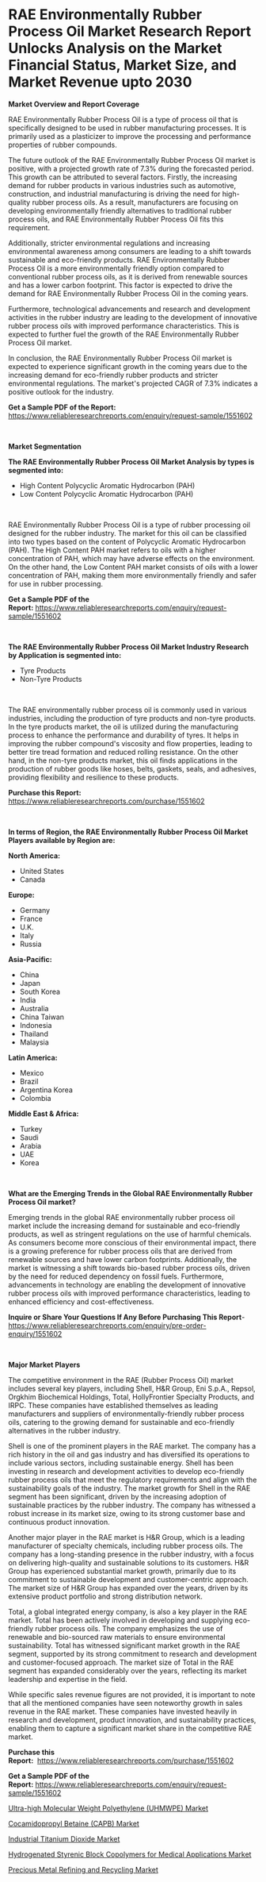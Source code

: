 <p><h1>RAE Environmentally Rubber Process Oil Market Research Report Unlocks Analysis on the Market Financial Status, Market Size, and Market Revenue upto 2030</h1></p><p><strong>Market Overview and Report Coverage</strong></p>
<p><p>RAE Environmentally Rubber Process Oil is a type of process oil that is specifically designed to be used in rubber manufacturing processes. It is primarily used as a plasticizer to improve the processing and performance properties of rubber compounds.</p><p>The future outlook of the RAE Environmentally Rubber Process Oil market is positive, with a projected growth rate of 7.3% during the forecasted period. This growth can be attributed to several factors. Firstly, the increasing demand for rubber products in various industries such as automotive, construction, and industrial manufacturing is driving the need for high-quality rubber process oils. As a result, manufacturers are focusing on developing environmentally friendly alternatives to traditional rubber process oils, and RAE Environmentally Rubber Process Oil fits this requirement.</p><p>Additionally, stricter environmental regulations and increasing environmental awareness among consumers are leading to a shift towards sustainable and eco-friendly products. RAE Environmentally Rubber Process Oil is a more environmentally friendly option compared to conventional rubber process oils, as it is derived from renewable sources and has a lower carbon footprint. This factor is expected to drive the demand for RAE Environmentally Rubber Process Oil in the coming years.</p><p>Furthermore, technological advancements and research and development activities in the rubber industry are leading to the development of innovative rubber process oils with improved performance characteristics. This is expected to further fuel the growth of the RAE Environmentally Rubber Process Oil market.</p><p>In conclusion, the RAE Environmentally Rubber Process Oil market is expected to experience significant growth in the coming years due to the increasing demand for eco-friendly rubber products and stricter environmental regulations. The market's projected CAGR of 7.3% indicates a positive outlook for the industry.</p></p>
<p><strong>Get a Sample PDF of the Report:</strong> <a href="https://www.reliableresearchreports.com/enquiry/request-sample/1551602">https://www.reliableresearchreports.com/enquiry/request-sample/1551602</a></p>
<p>&nbsp;</p>
<p><strong>Market Segmentation</strong></p>
<p><strong>The RAE Environmentally Rubber Process Oil Market Analysis by types is segmented into:</strong></p>
<p><ul><li>High Content Polycyclic Aromatic Hydrocarbon (PAH)</li><li>Low Content Polycyclic Aromatic Hydrocarbon (PAH)</li></ul></p>
<p>&nbsp;</p>
<p><p>RAE Environmentally Rubber Process Oil is a type of rubber processing oil designed for the rubber industry. The market for this oil can be classified into two types based on the content of Polycyclic Aromatic Hydrocarbon (PAH). The High Content PAH market refers to oils with a higher concentration of PAH, which may have adverse effects on the environment. On the other hand, the Low Content PAH market consists of oils with a lower concentration of PAH, making them more environmentally friendly and safer for use in rubber processing.</p></p>
<p><strong>Get a Sample PDF of the Report:</strong>&nbsp;<a href="https://www.reliableresearchreports.com/enquiry/request-sample/1551602">https://www.reliableresearchreports.com/enquiry/request-sample/1551602</a></p>
<p>&nbsp;</p>
<p><strong>The RAE Environmentally Rubber Process Oil Market Industry Research by Application is segmented into:</strong></p>
<p><ul><li>Tyre Products</li><li>Non-Tyre Products</li></ul></p>
<p>&nbsp;</p>
<p><p>The RAE environmentally rubber process oil is commonly used in various industries, including the production of tyre products and non-tyre products. In the tyre products market, the oil is utilized during the manufacturing process to enhance the performance and durability of tyres. It helps in improving the rubber compound's viscosity and flow properties, leading to better tire tread formation and reduced rolling resistance. On the other hand, in the non-tyre products market, this oil finds applications in the production of rubber goods like hoses, belts, gaskets, seals, and adhesives, providing flexibility and resilience to these products.</p></p>
<p><strong>Purchase this Report:</strong>&nbsp; <a href="https://www.reliableresearchreports.com/purchase/1551602">https://www.reliableresearchreports.com/purchase/1551602</a></p>
<p>&nbsp;</p>
<p><strong>In terms of Region, the RAE Environmentally Rubber Process Oil Market Players available by Region are:</strong></p>
<p>
    <p> <strong> North America: </strong>
        <ul>
            <li>United States</li>
            <li>Canada</li>
        </ul>
        </p> 
    <p> <strong> Europe: </strong>
        <ul>
            <li>Germany</li>
            <li>France</li>
            <li>U.K.</li>
            <li>Italy</li>
            <li>Russia</li>
        </ul>
        </p> 
    <p> <strong> Asia-Pacific: </strong>
        <ul>
            <li>China</li>
            <li>Japan</li>
            <li>South Korea</li>
            <li>India</li>
            <li>Australia</li>
            <li>China Taiwan</li>
            <li>Indonesia</li>
            <li>Thailand</li>
            <li>Malaysia</li>
        </ul>
        </p> 
    <p> <strong> Latin America: </strong>
        <ul>
            <li>Mexico</li>
            <li>Brazil</li>
            <li>Argentina Korea</li>
            <li>Colombia</li>
        </ul>
        </p> 
    <p> <strong> Middle East & Africa: </strong>
        <ul>
            <li>Turkey</li>
            <li>Saudi</li>
            <li>Arabia</li>
            <li>UAE</li>
            <li>Korea</li>
        </ul>
    </p>
    </p>
<p>&nbsp;</p>
<p><strong>What are the Emerging Trends in the Global RAE Environmentally Rubber Process Oil market?</strong></p>
<p><p>Emerging trends in the global RAE environmentally rubber process oil market include the increasing demand for sustainable and eco-friendly products, as well as stringent regulations on the use of harmful chemicals. As consumers become more conscious of their environmental impact, there is a growing preference for rubber process oils that are derived from renewable sources and have lower carbon footprints. Additionally, the market is witnessing a shift towards bio-based rubber process oils, driven by the need for reduced dependency on fossil fuels. Furthermore, advancements in technology are enabling the development of innovative rubber process oils with improved performance characteristics, leading to enhanced efficiency and cost-effectiveness.</p></p>
<p><strong>Inquire or Share Your Questions If Any Before Purchasing This Report</strong>- <a href="https://www.reliableresearchreports.com/enquiry/pre-order-enquiry/1551602">https://www.reliableresearchreports.com/enquiry/pre-order-enquiry/1551602</a></p>
<p>&nbsp;</p>
<p><strong>Major Market Players</strong></p>
<p><p>The competitive environment in the RAE (Rubber Process Oil) market includes several key players, including Shell, H&R Group, Eni S.p.A., Repsol, Orgkhim Biochemical Holdings, Total, HollyFrontier Specialty Products, and IRPC. These companies have established themselves as leading manufacturers and suppliers of environmentally-friendly rubber process oils, catering to the growing demand for sustainable and eco-friendly alternatives in the rubber industry.</p><p>Shell is one of the prominent players in the RAE market. The company has a rich history in the oil and gas industry and has diversified its operations to include various sectors, including sustainable energy. Shell has been investing in research and development activities to develop eco-friendly rubber process oils that meet the regulatory requirements and align with the sustainability goals of the industry. The market growth for Shell in the RAE segment has been significant, driven by the increasing adoption of sustainable practices by the rubber industry. The company has witnessed a robust increase in its market size, owing to its strong customer base and continuous product innovation.</p><p>Another major player in the RAE market is H&R Group, which is a leading manufacturer of specialty chemicals, including rubber process oils. The company has a long-standing presence in the rubber industry, with a focus on delivering high-quality and sustainable solutions to its customers. H&R Group has experienced substantial market growth, primarily due to its commitment to sustainable development and customer-centric approach. The market size of H&R Group has expanded over the years, driven by its extensive product portfolio and strong distribution network.</p><p>Total, a global integrated energy company, is also a key player in the RAE market. Total has been actively involved in developing and supplying eco-friendly rubber process oils. The company emphasizes the use of renewable and bio-sourced raw materials to ensure environmental sustainability. Total has witnessed significant market growth in the RAE segment, supported by its strong commitment to research and development and customer-focused approach. The market size of Total in the RAE segment has expanded considerably over the years, reflecting its market leadership and expertise in the field.</p><p>While specific sales revenue figures are not provided, it is important to note that all the mentioned companies have seen noteworthy growth in sales revenue in the RAE market. These companies have invested heavily in research and development, product innovation, and sustainability practices, enabling them to capture a significant market share in the competitive RAE market.</p></p>
<p><strong>Purchase this Report:</strong>&nbsp;&nbsp;<a href="https://www.reliableresearchreports.com/purchase/1551602">https://www.reliableresearchreports.com/purchase/1551602</a></p>
<p></p>
<p><strong>Get a Sample PDF of the Report:</strong>&nbsp;<a href="https://www.reliableresearchreports.com/enquiry/request-sample/1551602">https://www.reliableresearchreports.com/enquiry/request-sample/1551602</a></p>
<p><p><a href="https://github.com/YashRP12/Market-Research-Report-List-2/blob/main/ultra-high-molecular-weight-polyethylene-uhmwpe-market.md">Ultra-high Molecular Weight Polyethylene (UHMWPE) Market</a></p><p><a href="https://github.com/Chiragrp25/Market-Research-Report-List-2/blob/main/cocamidopropyl-betaine-capb-market.md">Cocamidopropyl Betaine (CAPB) Market</a></p><p><a href="https://github.com/AKSHATREPORTPRIME/Market-Research-Report-List-2/blob/main/industrial-titanium-dioxide-market.md">Industrial Titanium Dioxide Market</a></p><p><a href="https://github.com/santosh758595/Market-Research-Report-List-2/blob/main/hydrogenated-styrenic-block-copolymers-for-medical-applications-market.md">Hydrogenated Styrenic Block Copolymers for Medical Applications Market</a></p><p><a href="https://github.com/Chiragrp26/Market-Research-Report-List-2/blob/main/precious-metal-refining-and-recycling-market.md">Precious Metal Refining and Recycling Market</a></p></p>